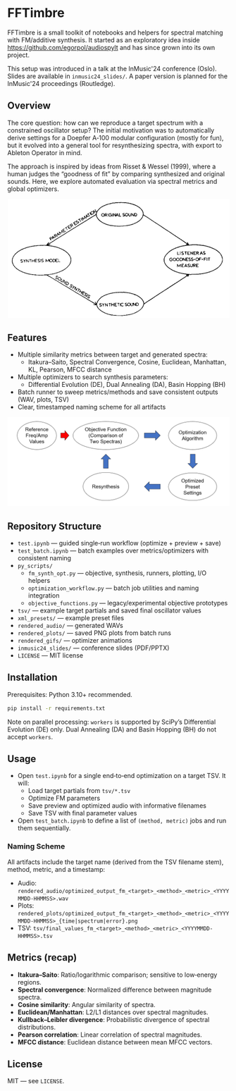 # FFTimbre

FFTimbre is a small toolkit of notebooks and helpers for spectral matching with FM/additive synthesis. It started as an exploratory idea inside https://github.com/egorpol/audiospylt and has since grown into its own project.

This setup was introduced in a talk at the InMusic'24 conference (Oslo). Slides are available in `inmusic24_slides/`. A paper version is planned for the InMusic'24 proceedings (Routledge).

## Overview

The core question: how can we reproduce a target spectrum with a constrained oscillator setup? The initial motivation was to automatically derive settings for a Doepfer A‑100 modular configuration (mostly for fun), but it evolved into a general tool for resynthesizing spectra, with export to Ableton Operator in mind.

The approach is inspired by ideas from Risset & Wessel (1999), where a human judges the “goodness of fit” by comparing synthesized and original sounds. Here, we explore automated evaluation via spectral metrics and global optimizers.

![Risset/Wessel concept](risset.png)

## Features

- Multiple similarity metrics between target and generated spectra:
  - Itakura–Saito, Spectral Convergence, Cosine, Euclidean, Manhattan, KL, Pearson, MFCC distance
- Multiple optimizers to search synthesis parameters:
  - Differential Evolution (DE), Dual Annealing (DA), Basin Hopping (BH)
- Batch runner to sweep metrics/methods and save consistent outputs (WAV, plots, TSV)
- Clear, timestamped naming scheme for all artifacts

![Workflow schema](schema.png)

## Repository Structure

- `test.ipynb` — guided single‑run workflow (optimize + preview + save)
- `test_batch.ipynb` — batch examples over metrics/optimizers with consistent naming
- `py_scripts/`
  - `fm_synth_opt.py` — objective, synthesis, runners, plotting, I/O helpers
  - `optimization_workflow.py` — batch job utilities and naming integration
  - `objective_functions.py` — legacy/experimental objective prototypes
- `tsv/` — example target partials and saved final oscillator values
- `xml_presets/` — example preset files
- `rendered_audio/` — generated WAVs
- `rendered_plots/` — saved PNG plots from batch runs
- `rendered_gifs/` — optimizer animations
- `inmusic24_slides/` — conference slides (PDF/PPTX)
- `LICENSE` — MIT license

## Installation

Prerequisites: Python 3.10+ recommended.

```bash
pip install -r requirements.txt
```

Note on parallel processing: `workers` is supported by SciPy’s Differential Evolution (DE) only. Dual Annealing (DA) and Basin Hopping (BH) do not accept `workers`.

## Usage

- Open `test.ipynb` for a single end‑to‑end optimization on a target TSV. It will:
  - Load target partials from `tsv/*.tsv`
  - Optimize FM parameters
  - Save preview and optimized audio with informative filenames
  - Save TSV with final parameter values
- Open `test_batch.ipynb` to define a list of `(method, metric)` jobs and run them sequentially.

### Naming Scheme

All artifacts include the target name (derived from the TSV filename stem), method, metric, and a timestamp:

- Audio: `rendered_audio/optimized_output_fm_<target>_<method>_<metric>_<YYYYMMDD-HHMMSS>.wav`
- Plots: `rendered_plots/optimized_output_fm_<target>_<method>_<metric>_<YYYYMMDD-HHMMSS>_{time|spectrum|error}.png`
- TSV: `tsv/final_values_fm_<target>_<method>_<metric>_<YYYYMMDD-HHMMSS>.tsv`

## Metrics (recap)

- **Itakura–Saito**: Ratio/logarithmic comparison; sensitive to low‑energy regions.
- **Spectral convergence**: Normalized difference between magnitude spectra.
- **Cosine similarity**: Angular similarity of spectra.
- **Euclidean/Manhattan**: L2/L1 distances over spectral magnitudes.
- **Kullback–Leibler divergence**: Probabilistic divergence of spectral distributions.
- **Pearson correlation**: Linear correlation of spectral magnitudes.
- **MFCC distance**: Euclidean distance between mean MFCC vectors.

## License

MIT — see `LICENSE`.

